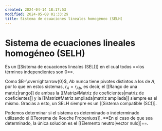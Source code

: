 ```yaml
---
created: 2024-04-14 18:17:53
modified: 2024-05-08 01:33:29
title: Sistema de ecuaciones lineales homogéneo (SELH)
---
```


# Sistema de ecuaciones lineales homogéneo (SELH)

Es un [[Sistema de ecuaciones lineales (SEL)]] en el cual todos ==los términos independientes son 0==.

Como $B=\overrightarrow{0}$, $Ab$ nunca tiene pivotes distintos a los de $A$, por lo que en estos sistemas, $r_A = r_{Ab}$, es decir, el [[Rango de una matriz|rango]] de ambas la [[Matriz#Matriz de coeficientes|matriz de coeficientes]] y la [[Matriz#Matriz ampliada|matriz ampliada]] siempre es el mismo. Gracias a esto, un SELH siempre es un [[Sistema compatible (SC)]].

Podemos determinar si el sistema es determinado o indeterminado utilizando el [[Teorema de Rouche Frobeniuos]]. ==En el caso de que sea determinado, la única solución es el [[Elemento neutro|vector nulo]]==.
